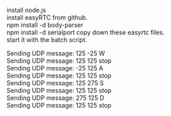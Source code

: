 install node.js  
install easyRTC from github.  
npm install -d body-parser  
npm install -d serialport
copy down these easyrtc files.  
start it with the batch script.  

Sending UDP message: 125 -25  W  
Sending UDP message: 125 125  stop  
Sending UDP message: -25 125  A  
Sending UDP message: 125 125  stop  
Sending UDP message: 125 275  S  
Sending UDP message: 125 125  stop  
Sending UDP message: 275 125  D  
Sending UDP message: 125 125  stop  
